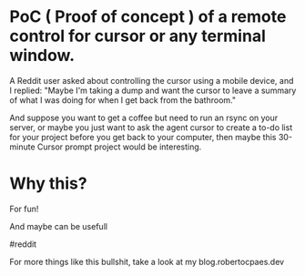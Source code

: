 # PoC ( Proof  of concept ) of a remote control for cursor or any terminal window.

A Reddit user asked about controlling the cursor using a mobile device, and I replied: "Maybe I'm taking a dump and want the cursor to leave a summary of what I was doing for when I get back from the bathroom."

And suppose you want to get a coffee but need to run an rsync on your server, or maybe you just want to ask the agent cursor to create a to-do list for your project before you get back to your computer, then maybe this 30-minute Cursor prompt project would be interesting.

# Why this? 

For fun! 

And maybe can be usefull


#reddit


For more things like this bullshit, take a look at my blog.robertocpaes.dev